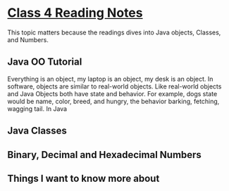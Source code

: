 # [Class 4 Reading Notes](https://github.com/snur206/reading-notes/blob/main/401/class4notes.md)

This topic matters because the readings dives into Java objects, Classes, and Numbers.

## Java OO Tutorial 

Everything is an object, my laptop is an object, my desk is an object. In software, objects are similar to real-world objects. Like real-world objects and Java Objects both have state and behavior. For example, dogs state would be name, color, breed, and hungry, the behavior barking, fetching, wagging tail. In Java 

## Java Classes



## Binary, Decimal and Hexadecimal Numbers



## Things I want to know more about

